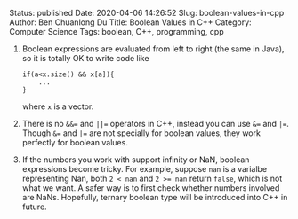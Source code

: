 Status: published
Date: 2020-04-06 14:26:52
Slug: boolean-values-in-cpp
Author: Ben Chuanlong Du
Title: Boolean Values in C++
Category: Computer Science
Tags: boolean, C++, programming, cpp


1. Boolean expressions are evaluated from left to right (the same in Java),
    so it is totally OK to write code like 

    ```
    if(a<x.size() && x[a]){
        ...
    }
    ```

    where `x` is a vector.

2. There is no `&&=` and `||=` operators in C++,
    instead you can use `&=` and `|=`.
    Though `&=` and `|=` are not specially for boolean values, 
    they work perfectly for boolean values.

3. If the numbers you work with support infinity or NaN, 
    boolean expressions become tricky. 
    For example, suppose `nan` is a varialbe representing Nan,
    both `2 < nan` and `2 >= nan` return `false`,
    which is not what we want. 
    A safer way is to first check whether numbers involved are NaNs. 
    Hopefully, ternary boolean type will be introduced into C++ in future. 

